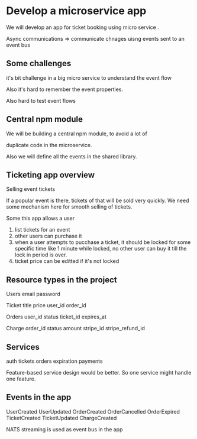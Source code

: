 
# Develop a microservice app

We will develop an app for ticket booking using micro service .



Async communications => communicate chnages uisng events sent to an event bus

## Some challenges
it's bit challenge in a big micro service to understand the event flow

Also it's hard to remember the event properties.

Also hard to test event flows


## Central npm module
We will be building a central npm module, to avoid a lot of

duplicate code in the microservice.

Also we will define all the events in the shared library.

## Ticketing app overview

Selling event tickets 

If a popular event is there, tickets of that will be sold very quickly.
We need some mechanism here for smooth selling of tickets.

Some this app allows a user

1. list tickets for an event
2. other users can purchase it
3. when a user attempts to pucchase a ticket, it should be locked for some
specific time like 1 minute
while locked, no other user can buy it till the lock in  period is over.
4. ticket price can be editted if it's not locked

## Resource types in the project

Users
 email
 password

Ticket
   title
   price
   user_id
   order_id

Orders
  user_id
  status
  ticket_id
  expires_at

Charge
  order_id
  status
  amount
  stripe_id
  stripe_refund_id


## Services

auth
tickets
orders
expiration
payments


Feature-based service design would be better.
So one service might handle one feature.



## Events in the app

UserCreated 
UserUpdated
OrderCreated
OrderCancelled
OrderExpired
TicketCreated
TicketUpdated
ChargeCreated

NATS streaming is used as event bus in the app

















